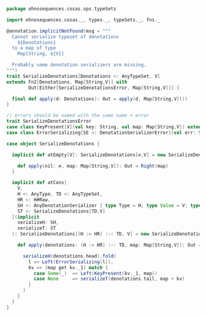 
```scala
package ohnosequences.cosas.ops.typeSets

import ohnosequences.cosas._, types._, typeSets._, fns._

@annotation.implicitNotFound(msg = """
  Cannot serialize typeset of denotations
    ${Denotations}
  to a map of type
    Map[String, ${V}]

  Probably some denotation serializers are missing.
""")
trait SerializeDenotations[Denotations <: AnyTypeSet, V]
extends Fn2[Denotations, Map[String,V]] with
        Out[Either[SerializeDenotationsError, Map[String,V]]] {

  final def apply(d: Denotations): Out = apply(d, Map[String,V]())
}

// errors should be named with the same name + error
trait SerializeDenotationsError
case class KeyPresent[V](val key: String, val map: Map[String,V]) extends SerializeDenotationsError
case class ErrorSerializing[SE <: DenotationSerializerError](val err: SE) extends SerializeDenotationsError

case object SerializeDenotations {

  implicit def atEmpty[V]: SerializeDenotations[∅,V] = new SerializeDenotations[∅,V] {

    def apply(nil: ∅, map: Map[String,V]): Out = Right(map)
  }

  implicit def atCons[
    V,
    H <: AnyType, TD <: AnyTypeSet,
    HR <: H#Raw,
    SH <: AnyDenotationSerializer { type Type = H; type Value = V; type D = HR },
    ST <: SerializeDenotations[TD,V]
  ](implicit
    serializeH: SH,
    serializeT: ST
  ): SerializeDenotations[(H := HR) :~: TD, V] = new SerializeDenotations[(H := HR) :~: TD, V] {

    def apply(denotations: (H := HR) :~: TD, map: Map[String,V]): Out = {

      serializeH(denotations.head).fold(
        l => Left(ErrorSerializing(l)),
        kv => (map get kv._1) match {
          case Some(_)  => Left(KeyPresent(kv._1, map))
          case None     => serializeT(denotations.tail, map + kv)
        }
      )
    }
  }
}

```




[test/scala/cosas/asserts.scala]: ../../../../../test/scala/cosas/asserts.scala.md
[test/scala/cosas/DenotationTests.scala]: ../../../../../test/scala/cosas/DenotationTests.scala.md
[test/scala/cosas/SubsetTypesTests.scala]: ../../../../../test/scala/cosas/SubsetTypesTests.scala.md
[test/scala/cosas/EqualityTests.scala]: ../../../../../test/scala/cosas/EqualityTests.scala.md
[test/scala/cosas/PropertyTests.scala]: ../../../../../test/scala/cosas/PropertyTests.scala.md
[test/scala/cosas/RecordTests.scala]: ../../../../../test/scala/cosas/RecordTests.scala.md
[test/scala/cosas/TypeSetTests.scala]: ../../../../../test/scala/cosas/TypeSetTests.scala.md
[test/scala/cosas/TypeUnionTests.scala]: ../../../../../test/scala/cosas/TypeUnionTests.scala.md
[main/scala/cosas/typeUnions.scala]: ../../typeUnions.scala.md
[main/scala/cosas/properties.scala]: ../../properties.scala.md
[main/scala/cosas/records.scala]: ../../records.scala.md
[main/scala/cosas/fns.scala]: ../../fns.scala.md
[main/scala/cosas/types.scala]: ../../types.scala.md
[main/scala/cosas/typeSets.scala]: ../../typeSets.scala.md
[main/scala/cosas/ops/records/Update.scala]: ../records/Update.scala.md
[main/scala/cosas/ops/records/Transform.scala]: ../records/Transform.scala.md
[main/scala/cosas/ops/records/Get.scala]: ../records/Get.scala.md
[main/scala/cosas/ops/typeSets/SerializeDenotations.scala]: SerializeDenotations.scala.md
[main/scala/cosas/ops/typeSets/ParseDenotations.scala]: ParseDenotations.scala.md
[main/scala/cosas/ops/typeSets/Conversions.scala]: Conversions.scala.md
[main/scala/cosas/ops/typeSets/Filter.scala]: Filter.scala.md
[main/scala/cosas/ops/typeSets/Subtract.scala]: Subtract.scala.md
[main/scala/cosas/ops/typeSets/Mappers.scala]: Mappers.scala.md
[main/scala/cosas/ops/typeSets/Union.scala]: Union.scala.md
[main/scala/cosas/ops/typeSets/Reorder.scala]: Reorder.scala.md
[main/scala/cosas/ops/typeSets/Take.scala]: Take.scala.md
[main/scala/cosas/ops/typeSets/Representations.scala]: Representations.scala.md
[main/scala/cosas/ops/typeSets/Pop.scala]: Pop.scala.md
[main/scala/cosas/ops/typeSets/Replace.scala]: Replace.scala.md
[main/scala/cosas/equality.scala]: ../../equality.scala.md